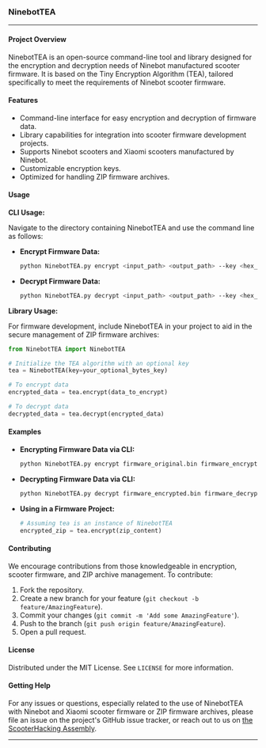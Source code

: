 
### NinebotTEA

---

#### Project Overview

NinebotTEA is an open-source command-line tool and library designed for the encryption and decryption needs of Ninebot manufactured scooter firmware. It is based on the Tiny Encryption Algorithm (TEA), tailored specifically to meet the requirements of Ninebot scooter firmware.

#### Features

- Command-line interface for easy encryption and decryption of firmware data.
- Library capabilities for integration into scooter firmware development projects.
- Supports Ninebot scooters and Xiaomi scooters manufactured by Ninebot.
- Customizable encryption keys.
- Optimized for handling ZIP firmware archives.


#### Usage

**CLI Usage:**

Navigate to the directory containing NinebotTEA and use the command line as follows:

- **Encrypt Firmware Data:**

  ```bash
  python NinebotTEA.py encrypt <input_path> <output_path> --key <hex_key>
  ```

- **Decrypt Firmware Data:**

  ```bash
  python NinebotTEA.py decrypt <input_path> <output_path> --key <hex_key>
  ```

**Library Usage:**

For firmware development, include NinebotTEA in your project to aid in the secure management of ZIP firmware archives:

```python
from NinebotTEA import NinebotTEA

# Initialize the TEA algorithm with an optional key
tea = NinebotTEA(key=your_optional_bytes_key)

# To encrypt data
encrypted_data = tea.encrypt(data_to_encrypt)

# To decrypt data
decrypted_data = tea.decrypt(encrypted_data)
```

#### Examples

- **Encrypting Firmware Data via CLI:**

  ```bash
  python NinebotTEA.py encrypt firmware_original.bin firmware_encrypted.bin --key 1a2b3c4d5e6f7890a1b2c3d4e5f60708
  ```

- **Decrypting Firmware Data via CLI:**

  ```bash
  python NinebotTEA.py decrypt firmware_encrypted.bin firmware_decrypted.bin --key 1a2b3c4d5e6f7890a1b2c3d4e5f60708
  ```

- **Using in a Firmware Project:**

  ```python
  # Assuming tea is an instance of NinebotTEA
  encrypted_zip = tea.encrypt(zip_content)
  ```

#### Contributing

We encourage contributions from those knowledgeable in encryption, scooter firmware, and ZIP archive management. To contribute:

1. Fork the repository.
2. Create a new branch for your feature (`git checkout -b feature/AmazingFeature`).
3. Commit your changes (`git commit -m 'Add some AmazingFeature'`).
4. Push to the branch (`git push origin feature/AmazingFeature`).
5. Open a pull request.

#### License

Distributed under the MIT License. See `LICENSE` for more information.

#### Getting Help

For any issues or questions, especially related to the use of NinebotTEA with Ninebot and Xiaomi scooter firmware or ZIP firmware archives, please file an issue on the project's GitHub issue tracker, or reach out to us on [the ScooterHacking Assembly](https://t.me/scooterhackingassembly).

---
